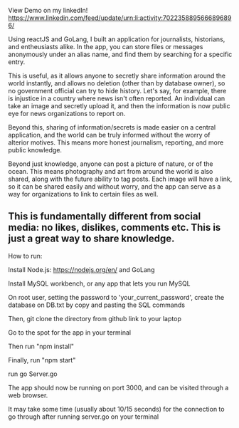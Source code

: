 
View Demo on my linkedIn! https://www.linkedin.com/feed/update/urn:li:activity:7022358895666896896/

Using reactJS and GoLang, I built an application for journalists, historians, and entheusiasts alike. In the app, you can store files or messages anonymously under an alias name, and find them by searching for a specific entry.

This is useful, as it allows anyone to secretly share information around the world instantly, and allows no deletion (other than by database owner), so no government official can try to hide history. Let's say, for example, there is injustice in a country where news isn't often reported. An individual can take an image and secretly upload it, and then the information is now public eye for news organizations to report on.

Beyond this, sharing of information/secrets is made easier on a central application, and the world can be truly informed without the worry of alterior motives. This means more honest journalism, reporting, and more public knowledge.

Beyond just knowledge, anyone can post a picture of nature, or of the ocean. This means photography and art from around the world is also shared, along with the future ability to tag posts. Each image will have a link, so it can be shared easily and without worry, and the app can serve as a way for organizations to link to certain files as well.

This is fundamentally different from social media: no likes, dislikes, comments etc. This is just a great way to share knowledge.
----------------------------------------------------------------------------------------------------------------------------------------

How to run:

Install Node.js: https://nodejs.org/en/ and GoLang

Install MySQL workbench, or any app that lets you run MySQL

On root user, setting the password to 'your_current_password', create the database on DB.txt by copy and pasting the SQL commands

Then, git clone the directory from github link to your laptop

Go to the spot for the app in your terminal

Then run "npm install"

Finally, run "npm start"

run go Server.go

The app should now be running on port 3000, and can be visited through a web browser.

It may take some time (usually about 10/15 seconds) for the connection to go through after running server.go on your terminal

